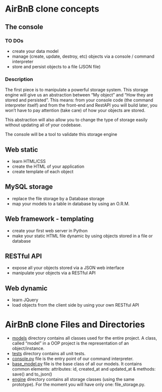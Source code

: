 # AirBnB clone concepts
## The console
### TO DOs
- create your data model
- manage (create, update, destroy, etc) objects via a console / command interpreter
- store and persist objects to a file (JSON file)
### Description
The first piece is to manipulate a powerful storage system. This storage engine will give us an abstraction between “My object” and “How they are stored and persisted”. This means: from your console code (the command interpreter itself) and from the front-end and RestAPI you will build later, you won’t have to pay attention (take care) of how your objects are stored.

This abstraction will also allow you to change the type of storage easily without updating all of your codebase.

The console will be a tool to validate this storage engine

## Web static
- learn HTML/CSS
- create the HTML of your application
- create template of each object

## MySQL storage
- replace the file storage by a Database storage
- map your models to a table in database by using an O.R.M.

## Web framework - templating
- create your first web server in Python
- make your static HTML file dynamic by using objects stored in a file or database

## RESTful API
- expose all your objects stored via a JSON web interface
- manipulate your objects via a RESTful API

## Web dynamic
- learn JQuery
- load objects from the client side by using your own RESTful API

# AirBnB clone Files and Directories
- [models](https://github.com/lynnagidza/AirBnB_clone/tree/main/models) directory contains all classes used for the entire project. A class, called “model” in a OOP project is the representation of an object/instance.
- [tests](https://github.com/lynnagidza/AirBnB_clone/tree/main/tests) directory contains all unit tests.
- [console.py](https://github.com/lynnagidza/AirBnB_clone/blob/main/console.py) file is the entry point of our command interpreter.
- [base_model.py](https://github.com/lynnagidza/AirBnB_clone/blob/main/models/base_model.py) file is the base class of all our models. It contains common elements: attributes: id, created_at and updated_at & methods: save() and to_json()
- [engine](https://github.com/lynnagidza/AirBnB_clone/tree/main/models/engine) directory contains all storage classes (using the same prototype). For the moment you will have only one: file_storage.py.
